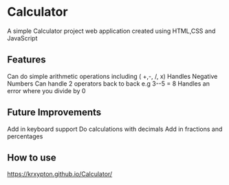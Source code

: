 # Calculator

A simple Calculator project web application created using HTML,CSS and JavaScript

## Features

Can do simple arithmetic operations including ( +,-, /, x)
Handles Negative Numbers
Can handle 2 operators back to back e.g 3--5 = 8
Handles an error where you divide by 0

## Future Improvements
Add in keyboard support
Do calculations with decimals
Add in fractions and percentages

## How to use
https://krxypton.github.io/Calculator/

